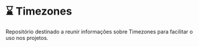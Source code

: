 # ⌛ Timezones
Repositório destinado a reunir informações sobre Timezones para facilitar o uso nos projetos.
